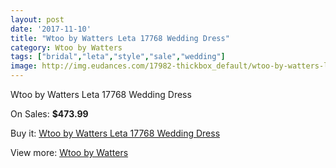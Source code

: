 ```yaml
---
layout: post
date: '2017-11-10'
title: "Wtoo by Watters Leta 17768 Wedding Dress"
category: Wtoo by Watters
tags: ["bridal","leta","style","sale","wedding"]
image: http://img.eudances.com/17982-thickbox_default/wtoo-by-watters-leta-17768-wedding-dress.jpg
---
```

Wtoo by Watters Leta 17768 Wedding Dress

On Sales: **$473.99**
<a href="https://www.eudances.com/en/wtoo-by-watters/5220-wtoo-by-watters-leta-17768-wedding-dress.html"><amp-img layout="responsive" width="600" height="600" src="//img.eudances.com/17982-thickbox_default/wtoo-by-watters-leta-17768-wedding-dress.jpg" alt="Wtoo by Watters Leta 17768 Wedding Dress 0" /></a>
<a href="https://www.eudances.com/en/wtoo-by-watters/5220-wtoo-by-watters-leta-17768-wedding-dress.html"><amp-img layout="responsive" width="600" height="600" src="//img.eudances.com/17986-thickbox_default/wtoo-by-watters-leta-17768-wedding-dress.jpg" alt="Wtoo by Watters Leta 17768 Wedding Dress 1" /></a>
<a href="https://www.eudances.com/en/wtoo-by-watters/5220-wtoo-by-watters-leta-17768-wedding-dress.html"><amp-img layout="responsive" width="600" height="600" src="//img.eudances.com/17985-thickbox_default/wtoo-by-watters-leta-17768-wedding-dress.jpg" alt="Wtoo by Watters Leta 17768 Wedding Dress 2" /></a>
<a href="https://www.eudances.com/en/wtoo-by-watters/5220-wtoo-by-watters-leta-17768-wedding-dress.html"><amp-img layout="responsive" width="600" height="600" src="//img.eudances.com/17984-thickbox_default/wtoo-by-watters-leta-17768-wedding-dress.jpg" alt="Wtoo by Watters Leta 17768 Wedding Dress 3" /></a>
<a href="https://www.eudances.com/en/wtoo-by-watters/5220-wtoo-by-watters-leta-17768-wedding-dress.html"><amp-img layout="responsive" width="600" height="600" src="//img.eudances.com/17983-thickbox_default/wtoo-by-watters-leta-17768-wedding-dress.jpg" alt="Wtoo by Watters Leta 17768 Wedding Dress 4" /></a>

Buy it: [Wtoo by Watters Leta 17768 Wedding Dress](https://www.eudances.com/en/wtoo-by-watters/5220-wtoo-by-watters-leta-17768-wedding-dress.html "Wtoo by Watters Leta 17768 Wedding Dress")

View more: [Wtoo by Watters](https://www.eudances.com/en/49-wtoo-by-watters "Wtoo by Watters")